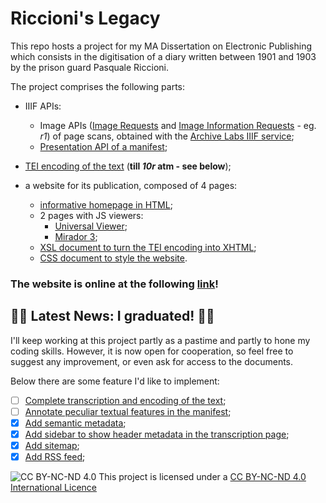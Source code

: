 # Riccioni's Legacy

This repo hosts a project for my MA Dissertation on Electronic Publishing which consists in the digitisation of a diary written between 1901 and 1903 by the prison guard Pasquale Riccioni.  

The project comprises the following parts:  

- IIIF APIs:
  - Image APIs ([Image Requests](https://iiif.archivelab.org/iiif/tesi_db_1r/full/full/0/default.jpg) and  [Image Information Requests](https://iiif.archivelab.org/iiif/tesi_db_1r/info.json) - eg. *r1*) of page scans, obtained with the [Archive Labs IIIF service](https://training.iiif.io/iiif-online-workshop/day-two/image-servers/iiif-hosting-ia.html);  
  - [Presentation API of a manifest](/tesi_db_manifest.json);  

- [TEI encoding of the text](/tesi_db_text.xml) (**till *10r* atm - see below**);  

- a website for its publication, composed of 4 pages:
  - [informative homepage in HTML](/tesi_db_homepage.html);  
  - 2 pages with JS viewers:  
    - [Universal Viewer](/tesi_db_uv.html);  
    - [Mirador 3](/tesi_db_mira.html);  
  - [XSL document to turn the TEI encoding into XHTML](/tesi_db_transfo.xsl);  
  - [CSS document to style the website](/tesi_db_style.css).  

### The website is online at the following [link](https://dariobaldini98.github.io/tesi_db/tesi_db_homepage.html)!  

## :confetti_ball::tada: Latest News: I graduated! :tada::confetti_ball:  
I'll keep working at this project partly as a pastime and partly to hone my coding skills. However, it is now open for cooperation, so feel free to suggest any improvement, or even ask for access to the documents.  

Below there are some feature I'd like to implement:  
- [ ] [Complete transcription and encoding of the text](https://github.com/dariobaldini98/tesi_db/issues/1);  
- [ ] [Annotate peculiar textual features in the manifest](https://github.com/dariobaldini98/tesi_db/issues/2);  
- [x] [Add semantic metadata](https://github.com/dariobaldini98/tesi_db/issues/3);  
- [x] [Add sidebar to show header metadata in the transcription page](https://github.com/dariobaldini98/tesi_db/issues/4);  
- [x] [Add sitemap](https://github.com/dariobaldini98/tesi_db/issues/5);  
- [x] [Add RSS feed](https://github.com/dariobaldini98/tesi_db/issues/6);  

![CC BY-NC-ND 4.0](https://i.creativecommons.org/l/by-nc-nd/4.0/88x31.png) This project is licensed under a [CC BY-NC-ND 4.0 International Licence](https://creativecommons.org/licenses/by-nc-nd/4.0/deed.en)